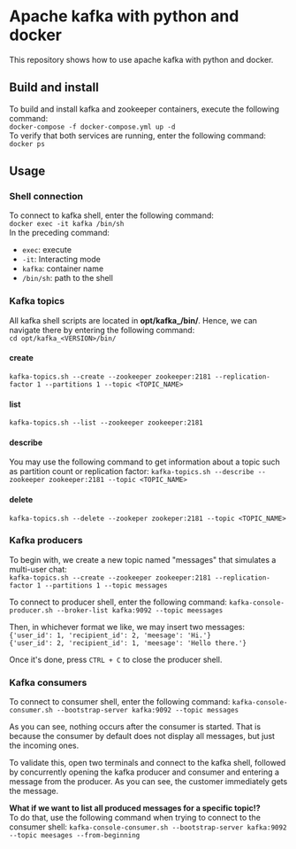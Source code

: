 # Apache kafka with python and docker
This repository shows how to use apache kafka with python and docker.
## Build and install
To build and install kafka and zookeeper containers, execute the following command:  
`docker-compose -f docker-compose.yml up -d`  
To verify that both services are running, enter the following command:  
`docker ps`
## Usage
### Shell connection
To connect to kafka shell, enter the following command:  
`docker exec -it kafka /bin/sh`  
In the preceding command:
- `exec`: execute
- `-it`: Interacting mode
- `kafka`: container name
- `/bin/sh`: path to the shell
### Kafka topics
All kafka shell scripts are located in  **opt/kafka_<VERSION>/bin/**. Hence, we can navigate there by entering the
following command:  
`cd opt/kafka_<VERSION>/bin/`  
#### create
`kafka-topics.sh --create --zookeeper zookeeper:2181 --replication-factor 1 --partitions 1 --topic <TOPIC_NAME>`
#### list
`kafka-topics.sh --list --zookeeper zookeeper:2181`
#### describe
You may use the following command to get information about a topic such as partition count or replication factor:
`kafka-topics.sh --describe --zookeeper zookeeper:2181 --topic <TOPIC_NAME>`
#### delete
`kafka-topics.sh --delete --zookeper zookeper:2181 --topic <TOPIC_NAME>`
### Kafka producers
To begin with, we create a new topic named "messages" that simulates a multi-user chat:  
`kafka-topics.sh --create --zookeeper zookeeper:2181 --replication-factor 1 --partitions 1 --topic messages`

To connect to producer shell, enter the following command:
`kafka-console-producer.sh --broker-list kafka:9092 --topic meessages`

Then, in whichever format we like, we may insert two messages:  
`{'user_id': 1, 'recipient_id': 2, 'meesage': 'Hi.'}`  
`{'user_id': 2, 'recipient_id': 1, 'meesage': 'Hello there.'}`

Once it's done, press `CTRL + C` to close the producer shell.
### Kafka consumers
To connect to consumer shell, enter the following command:
`kafka-console-consumer.sh --bootstrap-server kafka:9092 --topic messages`

As you can see, nothing occurs after the consumer is started.
That is because the consumer by default does not display all messages,
but just the incoming ones.

To validate this, open two terminals and connect to the kafka shell,
followed by concurrently opening the kafka producer and consumer and
entering a message from the producer. As you can see, the customer
immediately gets the message.

**What if we want to list all produced messages for a specific topic!?**  
To do that, use the following command when trying to connect to the consumer shell:
`kafka-console-consumer.sh --bootstrap-server kafka:9092 --topic meesages --from-beginning`

